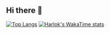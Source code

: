 ## Hi there 👋
[![Top Langs](https://github-readme-stats.vercel.app/api/top-langs/?username=DanTer-Mart)](https://github.com/anuraghazra/github-readme-stats)
[![Harlok's WakaTime stats](https://github-readme-stats.vercel.app/api/wakatime?username=DanTer-Mart)](https://github.com/anuraghazra/github-readme-stats)
